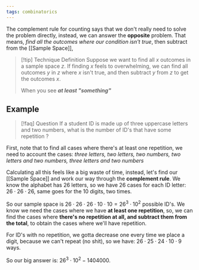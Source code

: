 ```yaml
---
tags: combinatorics
---
```

The complement rule for counting says that we don't really need to solve the problem directly, instead, we can answer the **opposite** problem. That means, *find all the outcomes where our condition isn't true*, then subtract from the [[Sample Space]], 

>[!tip] Technique Definition
>Suppose we want to find all $x$ outcomes in a sample space $z$. If finding $x$ feels to overwhelming, we can find all outcomes $y$ in $z$ where $x$ isn't true, and then subtract $y$ from $z$ to get the outcomes $x$.
>
>When you see ***at least "something"***
>


## Example

>[!faq] Question
>If a student ID is made up of three uppercase letters and two numbers, what is the number of ID's that have some repetition ?

First, note that to find all cases where there's at least one repetition, we need to account the cases: *three letters, two letters, two numbers, two letters and two numbers, three letters and two numbers*

Calculating all this feels like a big waste of time, instead, let's find our [[Sample Space]] and work our way through the **complement rule**.
We know the alphabet has $26$ letters, so we have $26$ cases for each ID letter: $26 \cdot 26 \cdot 26$, same goes for the $10$ digits, two times.

So our sample space is $26\cdot26\cdot26\cdot10\cdot10 = 26^{3}\cdot 10^{2}$ possible ID's.
We know we need the cases where we have **at least one repetition**, so, we can find the cases where **there's no repetition at all, and subtract them from the total**, to obtain the cases where we'll have repetition.

For ID's with no repetition, we gotta decrease one every time we place a digit, because we can't repeat (no shit), so we have: $26\cdot25\cdot24\cdot10\cdot9$ ways.

So our big answer is: $26^{3}\cdot10^{2}-1404000$.